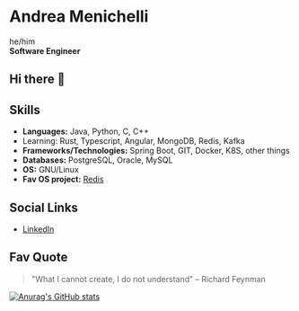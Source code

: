 
# Andrea Menichelli
he/him<br>
**Software Engineer**
## Hi there 👋
## Skills
- **Languages:** Java, Python, C, C++
- Learning: Rust, Typescript, Angular, MongoDB, Redis, Kafka
- **Frameworks/Technologies:** Spring Boot, GIT, Docker, K8S, other things
- **Databases:** PostgreSQL, Oracle, MySQL
- **OS:** GNU/Linux
- **Fav OS project:** [Redis](https://redis.io/)
## Social Links
- [LinkedIn](https://www.linkedin.com/in/andrea-menichelli/)

## Fav Quote
> "What I cannot create, I do not understand" – Richard Feynman

[![Anurag's GitHub stats](https://github-readme-stats.vercel.app/api?username=desertornado)](https://github.com/anuraghazra/github-readme-stats)
<!--
**desertornado/desertornado** is a ✨ _special_ ✨ repository because its `README.md` (this file) appears on your GitHub profile.

Here are some ideas to get you started:

- 🔭 I’m currently working on ...
 I’m currently learning ...
- 👯 I’m looking to collaborate on ...
- 🤔 I’m looking for help with ...
- 💬 Ask me about ...
- 📫 How to reach me: ...
- 😄 Pronouns: ...
- ⚡ Fun fact: ...
-->
